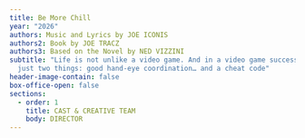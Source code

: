 ```yaml
---
title: Be More Chill
year: "2026"
authors: Music and Lyrics by JOE ICONIS
authors2: Book by JOE TRACZ
authors3: Based on the Novel by NED VIZZINI
subtitle: "Life is not unlike a video game. And in a video game success requires
  just two things: good hand-eye coordination… and a cheat code"
header-image-contain: false
box-office-open: false
sections:
  - order: 1
    title: CAST & CREATIVE TEAM
    body: DIRECTOR
---
```

